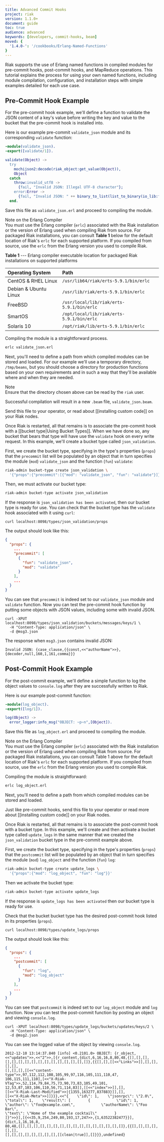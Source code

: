 ```yaml
---
title: Advanced Commit Hooks
project: riak
version: 1.1.0+
document: guide
toc: true
audience: advanced
keywords: [developers, commit-hooks, beam]
moved: {
  '1.4.0-': '/cookbooks/Erlang-Named-Functions'
}
---
```


Riak supports the use of Erlang named functions in compiled modules for
pre-commit hooks, post-commit hooks, and MapReduce operations. This
tutorial explains the process for using your own named functions,
including module compilation, configuration, and installation steps with
simple examples detailed for each use case.

## Pre-Commit Hook Example

For the pre-commit hook example, we'll define a function to validate the
JSON content of a key's value before writing the key and value to the
bucket that the pre-commit hook is installed into.

Here is our example pre-commit `validate_json` module and its
corresponding `validate` function:

```erlang
-module(validate_json).
-export([validate/1]).

validate(Object) ->
  try
    mochijson2:decode(riak_object:get_value(Object)),
    Object
  catch
    throw:invalid_utf8 ->
      {fail, "Invalid JSON: Illegal UTF-8 character"};
    error:Error ->
      {fail, "Invalid JSON: " ++ binary_to_list(list_to_binary(io_lib:format("~p", [Error])))}
  end.
```

Save this file as `validate_json.erl` and proceed to compiling the
module.

<div class="info">
<div class="title">Note on the Erlang Compiler</div>
You must use the Erlang compiler (<code>erlc</code>) associated with the
Riak installation or the version of Erlang used when compiling Riak from
source. For packaged Riak installations, you can consult <strong>Table 1</strong>
below for the default location of Riak's <code>erlc</code> for each
supported platform. If you compiled from source, use the <code>erlc</code>
from the Erlang version you used to compile Riak.
</div>

**Table 1** --- Erlang compiler executable location for packaged Riak
installations on supported platforms

Operating System | Path |
:----------------|:-----|
CentOS & RHEL Linux | `/usr/lib64/riak/erts-5.9.1/bin/erlc` |
Debian & Ubuntu Linux | `/usr/lib/riak/erts-5.9.1/bin/erlc` |
FreeBSD | `/usr/local/lib/riak/erts-5.9.1/bin/erlc` |
SmartOS | `/opt/local/lib/riak/erts-5.9.1/bin/erlc` |
Solaris 10 | `/opt/riak/lib/erts-5.9.1/bin/erlc` |

Compiling the module is a straightforward process.

```bash
erlc validate_json.erl
```

Next, you'll need to define a path from which compiled modules can be
stored and loaded. For our example we'll use a temporary directory,
`/tmp/beams`, but you should choose a directory for production functions
based on your own requirements and in such a way that they'll be
available where and when they are needed.

<div class="note">
<div class="title">Note</div>
Ensure that the directory chosen above can be read by the
<code>riak</code> user.
</div>

Successful compilation will result in a new `.beam` file,
`validate_json.beam`.

Send this file to your operator, or read about [[installing custom code]]
on your Riak nodes.

Once Riak is restarted, all that remains is to associate the pre-commit
hook with a [[bucket type|Using Bucket Types]]. When we have done so,
any bucket that bears that type will have use the `validate` hook on
every write request. In this example, we'll create a bucket type called
`json_validation`.

First, we create the bucket type, specifying in the type's properties
(`props`) that the `precommit` list will be populated by an object that
in turn specifies the module (`mod`) `validate_json` and the function
(`fun`) `validate`:

```bash
riak-admin bucket-type create json_validation \
  '{"props":{"precommit":[{"mod": "validate_json", "fun": "validate"}]}}'
```

Then, we must activate our bucket type:

```bash
riak-admin bucket-type activate json_validation
```

If the response is `json_validation has been activated`, then our bucket
type is ready for use. You can check that the bucket type has the
`validate` hook associated with it using `curl`:

```curl
curl localhost:8098/types/json_validation/props
```

The output should look like this:

```json
{
  "props": {
    ...
    "precommit": [
      {
        "fun": "validate_json",
        "mod": "validate"
      }
    ],
    ...
  }
}
```

You can see that `precommit` is indeed set to our `validate_json` module
and `validate` function. Now you can test the pre-commit hook function
by putting some objects with JSON values, including some with invalid
JSON.

```curl
curl -XPUT localhost:8098/types/json_validation/buckets/messages/keys/1 \
  -H "Content-Type: application/json" \
  -d @msg3.json       
```

The response when `msg3.json` contains invalid JSON:

```
Invalid JSON: {case_clause,{{const,<<"authorName">>},{decoder,null,160,1,161,comma}}}
```

## Post-Commit Hook Example

For the post-commit example, we'll define a simple function to log the
object values to `console.log` after they are successfully written to
Riak.

Here is our example post-commit function:

```erlang
-module(log_object).
-export([log/1]).

log(Object) ->
  error_logger:info_msg("OBJECT: ~p~n",[Object]).
```

Save this file as `log_object.erl` and proceed to compiling the module.

<div class="info">
<div class="title">Note on the Erlang Compiler</div>
You must use the Erlang compiler (<code>erlc</code>) associated with the
Riak installation or the version of Erlang used when compiling Riak from
source. For packaged Riak installations, you can consult Table 1 above
for the default location of Riak's <code>erlc</code> for each supported
platform. If you compiled from source, use the <code>erlc</code> from the
Erlang version you used to compile Riak.</div>

Compiling the module is straightforward:

```bash
erlc log_object.erl
```

Next, you'll need to define a path from which compiled modules can be
stored and loaded.

Just like pre-commit hooks, send this file to your operator or read more
about [[installing custom code]] on your Riak nodes.

Once Riak is restarted, all that remains is to associate the post-commit
hook with a bucket type. In this example, we'll create and then activate
a bucket type called `update_logs` in the same manner that we created
the `json_validation` bucket type in the pre-commit example above.

First, we create the bucket type, specifying in the type's properties
(`props`) that the `postcommit` list will be populated by an object that
in turn specifies the module (`mod`) `log_object` and the function
(`fun`) `log`:

```bash
riak-admin bucket-type create update_logs \
  '{"props":{"mod": "log_object", "fun": "log"}}'
```

Then we activate the bucket type:

```bash
riak-admin bucket-type activate update_logs
```

If the response is `update_logs has been activated` then our bucket type
is ready for use.

Check that the bucket bucket type has the desired post-commit hook
listed in its properties (`props`).

```curl
curl localhost:8098/types/update_logs/props
```

The output should look like this:

```json
{
  "props": {
    ...
    "postcommit": [
      {
        "fun": "log",
        "mod": "log_object"
      }
    ],
    ...
  }
}
```

You can see that `postcommit` is indeed set to our `log_object` module
and `log` function. Now you can test the post-commit function by posting
an object and viewing `console.log`.

```curl
curl -XPUT localhost:8098/types/update_logs/buckets/updates/keys/2 \
  -H "Content-Type: application/json" \
  -d @msg2.json
```

You can see the logged value of the object by viewing `console.log`.

```log
2012-12-10 13:14:37.840 [info] <0.2101.0> OBJECT: {r_object,<<"updates">>,<<"2">>,[{r_content,{dict,6,16,16,8,80,48,{[],[],[],
[],[],[],[],[],[],[],[],[],[],[],[],[]},{{[],[],[[<<"Links">>]],[],[],[],[],
[],[],[],[[<<"content-type">>,97,112,112,108,105,99,97,116,105,111,110,47,
106,115,111,110],[<<"X-Riak-VTag">>,52,114,79,84,75,73,90,73,83,105,49,101,
12,53,87,103,106,110,56,71,114,83]],[[<<"index">>]],[],
[[<<"X-Riak-Last-Modified">>|{1355,163277,837883}]],[],
[[<<"X-Riak-Meta">>]]}}},<<"{    \"id\": 1,    \"jsonrpc\": \"2.0\",
\"total\": 1,    \"result\": [        {            \"id\": 1,
\"author\": \"foo@example.com\",            \"authorName\": \"Foo Bar\",
\"text\": \"Home of the example cocktail\"        }
]}">>}],[{<<35,9,254,249,80,193,17,247>>,{1,63522382477}}],{dict,1,16,16,8,
80,48,{[],[],[],[],[],[],[],[],[],[],[],[],[],[],[],[]},{{[],[],[],[],[],[],
[],[],[],[],[],[],[],[],[[clean|true]],[]}}},undefined}
```
